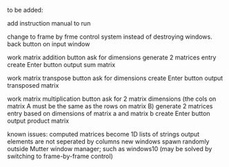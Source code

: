 to be added:

add instruction manual to run

change to frame by frme control system instead of destroying windows.
back button on input window 

work matrix addition button 
ask for dimensions
generate 2 matrices entry
create Enter button
output sum matrix 

work matrix transpose button
ask for dimensions
create Enter button
output transposed matrix 

work matrix multiplication button 
ask for 2 matrix dimensions (the cols on matrix A must be the same as the rows on matrix B)
generate 2 matrices entry based on dimensions of matrix a and matrix b 
create Enter button 
output product matrix

known issues:
computed matrices become 1D lists of strings
output elements are not seperated by columns
new windows spawn randomly outside Mutter window manager; such as windows10 (may be solved by 
                                                                switching to frame-by-frame control)